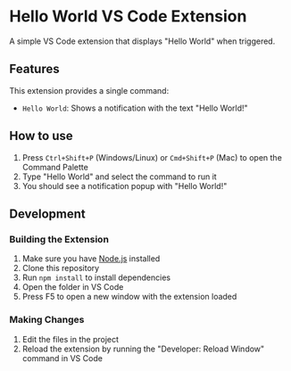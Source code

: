 # Hello World VS Code Extension

A simple VS Code extension that displays "Hello World" when triggered.

## Features

This extension provides a single command:

* `Hello World`: Shows a notification with the text "Hello World!"

## How to use

1. Press `Ctrl+Shift+P` (Windows/Linux) or `Cmd+Shift+P` (Mac) to open the Command Palette
2. Type "Hello World" and select the command to run it
3. You should see a notification popup with "Hello World!"

## Development

### Building the Extension

1. Make sure you have [Node.js](https://nodejs.org/) installed
2. Clone this repository
3. Run `npm install` to install dependencies
4. Open the folder in VS Code
5. Press F5 to open a new window with the extension loaded

### Making Changes

1. Edit the files in the project
2. Reload the extension by running the "Developer: Reload Window" command in VS Code 